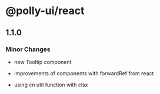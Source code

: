 # @polly-ui/react

## 1.1.0

### Minor Changes

- new Tooltip component

- improvements of components with forwardRef from react

- using cn util function with clsx

